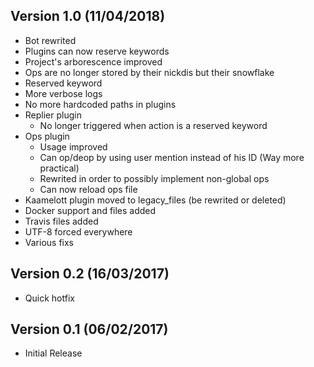 ## Version 1.0 (11/04/2018)
- Bot rewrited
- Plugins can now reserve keywords
- Project's arborescence improved
- Ops are no longer stored by their nickdis but their snowflake
- Reserved keyword
- More verbose logs
- No more hardcoded paths in plugins
- Replier plugin
    - No longer triggered when action is a reserved keyword
- Ops plugin
    - Usage improved
    - Can op/deop by using user mention instead of his ID (Way more practical)
    - Rewrited in order to possibly implement non-global ops
    - Can now reload ops file
- Kaamelott plugin moved to legacy_files (be rewrited or deleted)
- Docker support and files added
- Travis files added
- UTF-8 forced everywhere
- Various fixs


## Version 0.2 (16/03/2017)
- Quick hotfix


## Version 0.1 (06/02/2017)
- Initial Release